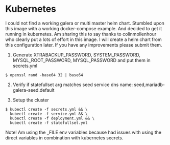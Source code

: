 Kubernetes
==========
I could not find a working galera or multi master helm chart. Stumbled upon this image with a working
docker-compose example. And decided to get it running in kubernetes. Am sharing this to say thanks to
colinmollenhour who clearly put a lots of effort in this image. I will create a helm chart from this
configuration later. If you have any improvements please submit them.


1. Generate XTRABACKUP_PASSWORD, SYSTEM_PASSWORD, MYSQL_ROOT_PASSWORD, MYSQL_PASSWORD 
and put them in secrets.yml

```
$ openssl rand -base64 32 | base64

```

2. Verify if statefullset arg matches seed service dns name: seed,mariadb-galera-seed.default

3. Setup the cluster
```
$ kubectl create -f secrets.yml && \
  kubectl create -f service.yml && \
  kubectl create -f deployment.yml && \
  kubectl create -f statefullset.yml
```


Note! Am using the _FILE env variables because had issues with using the direct variables in
combination with kubernetes secrets.